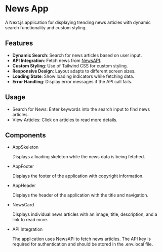 # News App

A Next.js application for displaying trending news articles with dynamic search functionality and custom styling.

## Features

- **Dynamic Search**: Search for news articles based on user input.
- **API Integration**: Fetch news from [NewsAPI](https://newsapi.org/).
- **Custom Styling**: Use of Tailwind CSS for custom styling.
- **Responsive Design**: Layout adapts to different screen sizes.
- **Loading State**: Show loading indicators while fetching data.
- **Error Handling**: Display error messages if the API call fails.

## Usage
-  Search for News: Enter keywords into the search input to find news articles.
-  View Articles: Click on articles to read more details.

## Components
- AppSkeleton

  Displays a loading skeleton while the news data is being fetched.

- AppFooter

  Displays the footer of the application with copyright information.

- AppHeader
  
  Displays the header of the application with the title and navigation.

- NewsCard
  
  Displays individual news articles with an image, title, description, and a link to read more.

- API Integration
  
  The application uses NewsAPI to fetch news articles. The API key is required for authentication and should be stored in the .env.local file.
